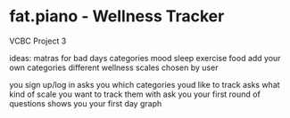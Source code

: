 # fat.piano - Wellness Tracker

VCBC Project 3

ideas:
matras for bad days
categories
mood
sleep
exercise
food
add your own categories
different wellness scales chosen by user

you sign up/log in
asks you which categories youd like to track
asks what kind of scale you want to track them with
ask you your first round of questions
shows you your first day graph

